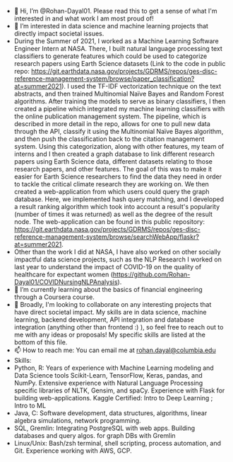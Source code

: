 - 👋 Hi, I’m @Rohan-Dayal01. Please read this to get a sense of what I'm interested in and what work I am most proud of!
- 👀 I’m interested in data science and machine learning projects that directly impact societal issues. 
- During the Summer of 2021, I worked as a Machine Learning Software Engineer Intern at NASA. There, I built natural language processing text classifiers to generate features which could be used to categorize research papers using Earth Science datasets (Link to the code in public repo: https://git.earthdata.nasa.gov/projects/GDRMS/repos/ges-disc-reference-management-system/browse/paper_classification?at=summer2021). I used the TF-IDF vectorization technique on the text abstracts, and then trained Multinomial Naïve Bayes and Random Forest algorithms. After training the models to serve as binary classifiers, I then created a pipeline which integrated my machine learning classifiers with the online publication management system. The pipeline, which is described in more detail in the repo, allows for one to pull new data through the API, classify it using the Multinomial Naïve Bayes algorithm, and then push the classification back to the citation management system.
Using this categorization, along with other features, my team of interns and I then created a graph database to link different research papers using Earth Science data, different datasets relating to those research papers, and other features. The goal of this was to make it easier for Earth Science researchers to find the data they need in order to tackle the critical climate research they are working on. We then created a web-application from which users could query the graph database. Here, we implemented hash query matching, and I developed a result ranking algorithm which took into account a result's popularity (number of times it was
returned) as well as the degree of the result node. The web-application can be found in this public repository: https://git.earthdata.nasa.gov/projects/GDRMS/repos/ges-disc-reference-management-system/browse/searchWebApp/flaskr?at=summer2021.
- Other than the work I did at NASA, I have also worked on other socially impactful data science projects, such as the NLP Research I worked on last year to understand the impact of COVID-19 on the quality of healthcare for expectant women (https://github.com/Rohan-Dayal01/COVIDNursingNLPAnalysis). 
- 🌱 I’m currently learning about the basics of financial engineering through a Coursera course. 
- 💞️ Broadly, I'm looking to collaborate on any interesting projects that have direct societal impact. My skills are in data science, machine learning, backend development, API integration and database integration (anything other than frontend :) ), so feel free to reach out to me with any ideas or proposals! My specific skills are listed at the bottom of this file.
- 📫 How to reach me: You can email me at rohan.dayal@columbia.edu
- Skills:
- Python, R: Years of experience with Machine Learning modeling and Data Science tools Scikit-Learn, TensorFlow, Keras, pandas, and NumPy. Extensive experience with Natural Language Processing specific libraries of NLTK, Gensim, and spaCy. Experience with Flask for building web-applications. Kaggle Certified: Intro to Deep Learning ; Intro to ML 
- Java, C: Software development, data structures, algorithms, linear algebra simulations, network programming.
- SQL, Gremlin: Integrating PostgreSQL with web apps. Building databases and query algos. for graph DBs with Gremlin 
- Linux/Unix: Bash/zsh terminal, shell scripting, process automation, and Git. Experience working with AWS, GCP.

<!---
Rohan-Dayal01/Rohan-Dayal01 is a ✨ special ✨ repository because its `README.md` (this file) appears on your GitHub profile.
You can click the Preview link to take a look at your changes.
--->
